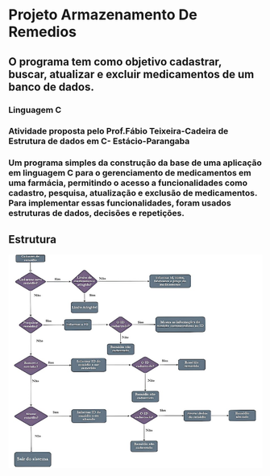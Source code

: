 # Projeto Armazenamento De Remedios

## O programa tem como objetivo cadastrar, buscar, atualizar e excluir medicamentos de um banco de dados.

### Linguagem C
### Atividade proposta pelo Prof.Fábio Teixeira-Cadeira de Estrutura de dados em C- Estácio-Parangaba

### Um programa simples da construção da base de uma aplicação em linguagem C para o gerenciamento de medicamentos em uma farmácia, permitindo o acesso a funcionalidades como cadastro, pesquisa, atualização e exclusão de medicamentos. Para implementar essas funcionalidades, foram usados estruturas de dados, decisões e repetições.

## Estrutura
![Estrutura Command](https://github.com/LaisGLima/Projeto_Armazenamento_Remedios/blob/main/fluxograma.jpg)

